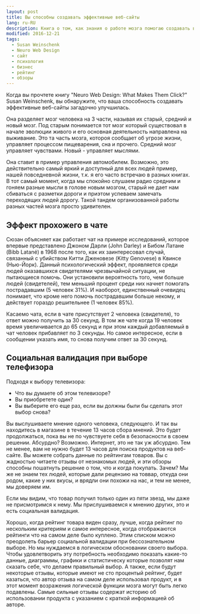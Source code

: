 ```yaml
---
layout: post
title: Вы способны создавать эффективные веб-сайты
lang: ru-RU
description: Книга о том, как знания о работе мозга помогаю создавать высоко эффективные сайты
modified: 2016-12-21
tags:
  - Susan Weinschenk
  - Neuro Web Design
  - сайт
  - психология
  - бизнес
  - рейтинг
  - обзоры
---
```

Когда вы прочтете книгу "Neuro Web Design: What Makes Them Click?" Susan Weinschenk, вы обнаружите,
что ваша способность создавать эффективные веб-сайты загадочно улучшилась.
<!--more-->

Она разделяет мозг человека на 3 части, называя их старый, средний и новый мозг. Под старым понимается тот
мозг который существовал в начале эволюции живого и его основная деятельность направлена на выживание.
Это та часть мозга, котороя сообщает об угрозе жизни, управляет процессом пищеварения, сна и прочего.
Средний мозг управляет чувствами. Новый - управляет мыслями.

Она ставит в пример управления автомобилем. Возможно, это действительно самый яркий и доступный для всех людей
пример, нашей повседневной жизни, т.к. я его часто встречаю в разных книгах. В тот самый момент, когда мы спокойно
слушаем радио средним и гоняем разные мысли в голове новым мозгом, старый не дает нам сбиваться с разметки дороги
и приэтом успеваем замечать переходящих людей дорогу. Такой тандем организованной работы разных
частей мозга просто удивителен.

## Эффект прохожего в чате
Сюзан объясняет как работает чат на примере исследований, которое впервые представлено Джоном Дарли (John Darley) и
Бибом Латане (Bibb Latané) в 1968 после того, как их заинтересовал случай, связанный с убийством Китти Дженовезе
(Kitty Genovese) в Квинсе (Нью-Йорк). Данный психологический эффект, проявляется среди людей оказавшихся свидетелями
чрезвычайной ситуации, не пытающиеся помочь. Они установили вероятность того, чем больше людей (свидетелей),
тем меньший процент среди них начнет помогать пострадавшим (5 человек 31%). И наоборот, единственный очевидец понимает,
что кроме него помочь пострадавшим больше некому, и действует гораздо решительнее (1 человек 85%).

Касаемо чата, если в чате присутствует 2 человека (свидетеля), то ответ можно получить за 30 секунд. В том же чате
когда 19 человек время увеличивается до 65 секунд и при этом каждый добавляемый в чат человек прибавляет по 3 секунды.
Но самое интересное, если в сообщении указать имя, то снова получим ответ за 30 секунд.
 
## Социальная валидация при выборе телефизора
Подходя к выбору телевизора:

  - Что вы думаете об этом телевизоре?
  - Вы приобретете один?
  - Вы выберите его еще раз, если вы должны были бы сделать этот выбор снова?

Вы выслушиваете мнение одного человека, следующего. И так вы находитесь в магазине в течение 13 часов сбора мнений.
Это будет продолжаться, пока вы не по чувствуете себя в безопасности в своем решении.
Абсурдно? Возможно. Интернет, это не так уж абсурдно. Тем не менее, вам не нужно будет 13 часов для поиска продуктов
на веб-сайте. Вы можете собрать данные по рейтингам товаров. Вы с жадностью читаете отзывы от незнакомых людей,
и эти обзоры способны пошатнуть решение о том, что и когда покупать. Зачем? Мы же не знаем тех людей,
которые дали рецензию на товвар, откуда они родом, какие у них вкусы, и врядли они похожи на нас, и тем не менее,
мы доверяем им.

Если мы видим, что товар получил только один из пяти звезд, мы даже не присмотримся к нему.
Мы прислушиваемся к мнению других, это и есть социальная валидация.

Хорошо, когда рейтинг товара виден сразу, лучше, когда рейтинг по нескольким критериям и самое интересное, когда
отображаются рейтинги что на самом деле было куплено. Этим списком можно преодолеть барьер социальной валидации при
бессознательном выборе. Но мы нуждаемся в логическом обосновании своего выбора. Чтобы удовлетворить эту потребность
необходимо показать какие-то данные, диаграммы, графики и статистическу которые позволят нам сказать себе, что делаем
правильный выбор. А также, если будут некоторые отзывы, которые имеют не сто процентый рейтинг, будет казаться,
что автор отзыва на самом деле использовал продукт, и в этот момент возражения логической функции мозга могут
быть легко подавлены. Самые сильные отзывы содержат историю об использовании продукта с указанием с краткой информацией
об авторе.
